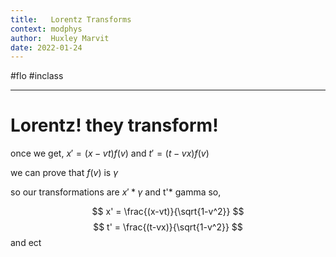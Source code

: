 ```yaml
---
title:   Lorentz Transforms
context: modphys
author:  Huxley Marvit
date: 2022-01-24
---
```


#flo #inclass 

***

# Lorentz! they transform!

once we get, 
$x' = (x-vt)f(v)$ and
$t' = (t-vx)f(v)$ 

we can prove that $f(v)$ is $\gamma$

so our transformations are $x' * \gamma$ and t'* gamma
so,

$$
x' = \frac{(x-vt)}{\sqrt{1-v^2}}
$$
$$
t' = \frac{(t-vx)}{\sqrt{1-v^2}}
$$
and ect



























